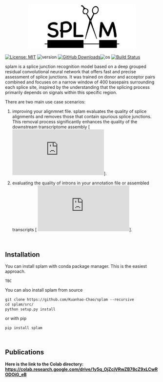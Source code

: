 
<p align="center">
  <img src="./logo.png" alt="Italian Trulli" style="width:70%">
</p>



[![License: MIT](https://img.shields.io/badge/License-MIT-yellow.svg)](https://opensource.org/licenses/MIT) ![version](https://img.shields.io/badge/version-v.0.2.6-blue) [![GitHub Downloads](https://img.shields.io/github/downloads/Kuanhao-Chao/splam/total.svg?style=social&logo=github&label=Download)](https://github.com/Kuanhao-Chao/splam/releases)![os](https://img.shields.io/badge/platform-macOS_/Linux_/Windows-green.svg) [![Build Status](https://github.com/lh3/minimap2/actions/workflows/ci.yaml/badge.svg)](https://github.com/lh3/minimap2/actions)
<!-- [![BioConda Install](https://img.shields.io/conda/dn/bioconda/minimap2.svg?style=flag&label=BioConda%20install)](https://anaconda.org/bioconda/minimap2) -->
<!-- [![PyPI](https://img.shields.io/pypi/v/mappy.svg?style=flat)](https://pypi.python.org/pypi/mappy) -->



<!-- [![Travis build status](https://travis-ci.org/roblanf/sangeranalyseR.svg?branch=master)](https://travis-ci.org/roblanf/sangeranalyseR)  -->
<!-- ![documentation build status](https://readthedocs.org/projects/pip/badge/) -->

splam is a splice junction recognition model based on a deep grouped residual convolutional neural network that offers fast and precise assessment of splice junctions. It was trained on donor and acceptor pairs combined and focuses on a narrow window of 400 basepairs surrounding each splice site, inspired by the understanding that the splicing process primarily depends on signals within this specific region.

There are two main use case scenarios:

1. improving your alignmnet file. splam evaluates the quality of splice alignments and removes those that contain spurious splice junctions. This removal process significantly enhances the quality of the downstream transcriptome assembly [ ![Link](https://ccb.jhu.edu/splam/content/alignment_evaluation.html#alignment-detailed-section)].

2. evaluating the quality of introns in your annotation file or assembled transcripts [ ![Link](https://ccb.jhu.edu/splam/content/annotation_evaluation.html#annotation-detailed-section)].

<br>


<!-- # Table of Contents
- [Table of Contents](#table-of-contents)
- [User's Guide](#users-guide)
  - [Installation](#installation)
- [Model Architecture](#model-architecture) -->


## <a name="installation"></a>Installation

You can install splam with conda package manager. This is the easiest approach.
```
TBC
```

You can also install splam from source
```
git clone https://github.com/Kuanhao-Chao/splam --recursive
cd splam/src/
python setup.py install
```

or with pip
```
pip install splam
```

<br>



## <a name="publication"></a>Publications
**Here is the link to the Colab directory: https://colab.research.google.com/drive/1y5q_OjZcjVRwZB78cZ9xLCwRODOiG_eB**
